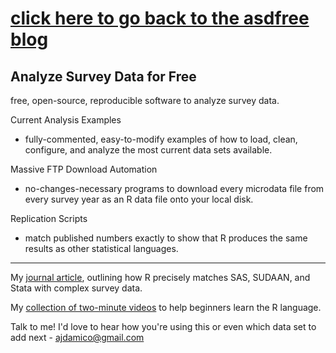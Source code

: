 [click here to go back to the asdfree blog](http://asdfree.com/)
===========



Analyze Survey Data for Free
---------

free, open-source, reproducible software to analyze survey data.

Current Analysis Examples

* fully-commented, easy-to-modify examples of how to load, clean, configure, and analyze the most current data sets available.

Massive FTP Download Automation

* no-changes-necessary programs to download every microdata file from every survey year as an R data file onto your local disk.

Replication Scripts

* match published numbers exactly to show that R produces the same results as other statistical languages.

------

My [journal article](http://journal.r-project.org/archive/2009-2/RJournal_2009-2_Damico.pdf), outlining how R precisely matches SAS, SUDAAN, and Stata with complex survey data.

My [collection of two-minute videos](http://twotorials.com/) to help beginners learn the R language.

Talk to me!  I'd love to hear how you're using this or even which data set to add next - [ajdamico@gmail.com](mailto:ajdamico@gmail.com)